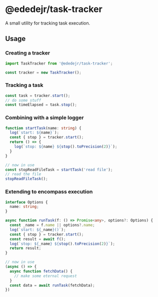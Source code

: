 # @ededejr/task-tracker
A small utility for tracking task execution.

## Usage

### Creating a tracker
```ts
import TaskTracker from '@ededejr/task-tracker';

const tracker = new TaskTracker();
```

### Tracking a task
```ts
const task = tracker.start();
// do some stuff
const timeElapsed = task.stop();
```

### Combining with a simple logger
```ts
function startTask(name: string) {
  log(`start: ${name}`);
  const { stop } = tracker.start();
  return () => {
    log(`stop: ${name} ${stop().toPrecision(2)}`);
  }
}

// now in use
const stopReadFileTask = startTask('read file');
// read the file
stopReadFileTask();
```

### Extending to encompass execution
```ts
interface Options {
  name: string;
}

async function runTask(f: () => Promise<any>, options?: Options) {
  const _name = f.name || options?.name;
  log(`start: ${_name}()`);
  const { stop } = tracker.start();
  const result = await f();
  log(`stop: ${_name} ${stop().toPrecision(2)}`);
  return result;
}

// now in use
(async () => {
  async function fetchData() {
    // make some eternal request
  }
  const data = await runTask(fetchData);
})
```